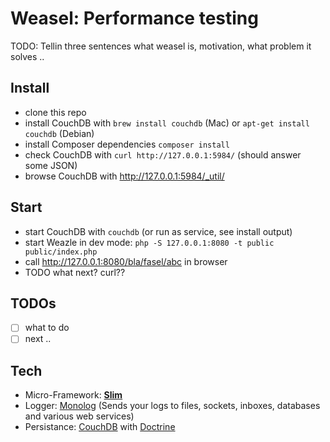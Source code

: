 # Weasel: Performance testing

TODO: Tellin three sentences what weasel is, motivation, what problem it solves ..

## Install

- clone this repo
- install CouchDB with `brew install couchdb` (Mac) or `apt-get install couchdb` (Debian)
- install Composer dependencies `composer install`
- check CouchDB with `curl http://127.0.0.1:5984/` (should answer some JSON)
- browse CouchDB with http://127.0.0.1:5984/_util/

## Start

- start CouchDB with `couchdb` (or run as service, see install output)
- start Weazle in dev mode: `php -S 127.0.0.1:8080 -t public public/index.php`
- call http://127.0.0.1:8080/bla/fasel/abc in browser
- TODO what next? curl??

## TODOs

- [ ] what to do
- [ ] next ..

## Tech

- Micro-Framework: [**Slim**](http://www.slimframework.com)
- Logger: [Monolog](https://github.com/Seldaek/monolog) (Sends your logs to files, sockets, inboxes, databases and various web services)
- Persistance: [CouchDB](https://couchdb.apache.org) with [Doctrine](http://www.doctrine-project.org)